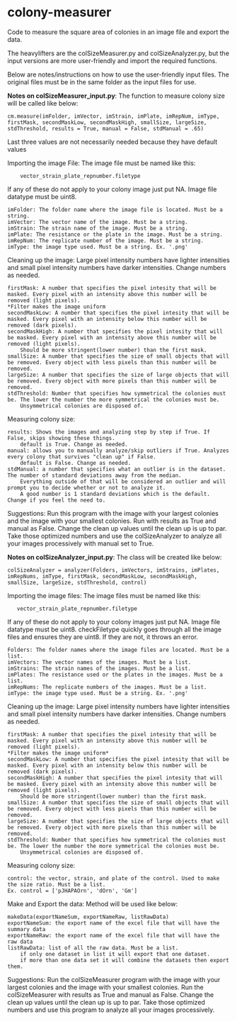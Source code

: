 # colony-measurer
Code to measure the square area of colonies in an image file and export the data.

The heavylifters are the colSizeMeasurer.py and colSizeAnalyzer.py, but the input versions are more user-friendly and import the required functions.

Below are notes/instructions on how to use the user-friendly input files. The original files must be in the same folder as the input files for use.

**Notes on colSizeMeasurer_input.py**:
The function to measure colony size will be called like below:

    cm.measure(imFolder, imVector, imStrain, imPlate, imRepNum, imType, firstMask, secondMaskLow, secondMaskHigh, smallSize, largeSize, stdThreshold, results = True, manual = False, stdManual = .65)

Last three values are not necessarily needed because they have default values

Importing the image File:
    The image file must be named like this: 
        
        vector_strain_plate_repnumber.filetype
   
   If any of these do not apply to your colony image just put NA.
   Image file datatype must be uint8.

    imFolder: The folder name where the image file is located. Must be a string.
    imVector: The vector name of the image. Must be a string.
    imStrain: The strain name of the image. Must be a string.
    imPlate: The resistance or the plate in the image. Must be a string.
    imRepNum: The replicate number of the image. Must be a string.
    imType: the image type used. Must be a string. Ex. '.png'

Cleaning up the image:
    Large pixel intensity numbers have lighter intensities and small pixel intensity numbers have darker intensities. Change numbers as needed.
    
    firstMask: A number that specifies the pixel intesity that will be masked. Every pixel with an intensity above this number will be removed (light pixels).
    *Filter makes the image uniform
    secondMaskLow: A number that specifies the pixel intesity that will be masked. Every pixel with an intensity below this number will be removed (dark pixels).
    secondMaskHigh: A number that specifies the pixel intesity that will be masked. Every pixel with an intensity above this number will be removed (light pixels).
        Should be more stringent(lower number) than the first mask.
    smallSize: A number that specifies the size of small objects that will be removed. Every object with less pixels than this number will be removed.
    largeSize: A number that specifies the size of large objects that will be removed. Every object with more pixels than this number will be removed.
    stdThreshold: Number that specifies how symmetrical the colonies must be. The lower the number the more symmetrical the colonies must be.
        Unsymmetrical colonies are disposed of.

Measuring colony size:
    
    results: Shows the images and analyzing step by step if True. If False, skips showing these things.
        default is True. Change as needed.
    manual: allows you to manually analyze/skip outliers if True. Analyzes every colony that survives "clean up" if False.
        default is False. Change as needed.
    stdManual: a number that specifies what an outlier is in the dataset. The number of standard deviations away from the median.
        Everything outside of that will be considered an outlier and will prompt you to decide whether or not to analyze it.
        A good number is 1 standard deviations which is the default. Change if you feel the need to.

Suggestions:
        Run this program with the image with your largest colonies and the image with your smallest colonies.
        Run with results as True and manual as False.
        Change the clean up values until the clean up is up to par.
        Take those optimized numbers and use the colSizeAnalyzer to analyze all your images processively with manual set to True.

**Notes on colSizeAnalyzer_input.py**:
The class will be created like below:

    colSizeAnalyzer = analyzer(Folders, imVectors, imStrains, imPlates, imRepNums, imType, firstMask, secondMaskLow, secondMaskHigh, smallSize, largeSize, stdThreshold, control)

Importing the image files:
    The image files must be named like this: 
    
       vector_strain_plate_repnumber.filetype

If any of these do not apply to your colony images just put NA.
Image file datatype must be uint8.
checkFiletype quickly goes through all the image files and ensures they are uint8. If they are not, it throws an error.

    Folders: The folder names where the image files are located. Must be a list.
    imVectors: The vector names of the images. Must be a list.
    imStrains: The strain names of the images. Must be a list.
    imPlates: The resistance used or the plates in the images. Must be a list.
    imRepNums: The replicate numbers of the images. Must be a list.
    imType: the image type used. Must be a string. Ex. '.png'

Cleaning up the image:
    Large pixel intensity numbers have lighter intensities and small pixel intensity numbers have darker intensities. Change numbers as needed.
    
    firstMask: A number that specifies the pixel intesity that will be masked. Every pixel with an intensity above this number will be removed (light pixels).
    *Filter makes the image uniform*
    secondMaskLow: A number that specifies the pixel intesity that will be masked. Every pixel with an intensity below this number will be removed (dark pixels).
    secondMaskHigh: A number that specifies the pixel intesity that will be masked. Every pixel with an intensity above this number will be removed (light pixels).
        Should be more stringent(lower number) than the first mask.
    smallSize: A number that specifies the size of small objects that will be removed. Every object with less pixels than this number will be removed.
    largeSize: A number that specifies the size of large objects that will be removed. Every object with more pixels than this number will be removed.
    stdThreshold: Number that specifies how symmetrical the colonies must be. The lower the number the more symmetrical the colonies must be.
        Unsymmetrical colonies are disposed of.

Measuring colony size:
    
    control: the vector, strain, and plate of the control. Used to make the size ratio. Must be a list.
    Ex. control = ['pJHAPAOrn', 'dOrn', 'Gm']

Make and Export the data:
    Method will be used like below:
    
    makeData(exportNameSum, exportNameRaw, listRawData)
    exportNameSum: the export name of the excel file that will have the summary data
    exportNameRaw: the export name of the excel file that will have the raw data
    listRawData: list of all the raw data. Must be a list.
        if only one dataset in list it will export that one dataset.
        if more than one data set it will combine the datasets then export them.

Suggestions:
        Run the colSizeMeasurer program with the image with your largest colonies and the image with your smallest colonies.
        Run the colSizeMeasurer with results as True and manual as False.
        Change the clean up values until the clean up is up to par.
        Take those optimized numbers and use this program to analyze all your images processively.
